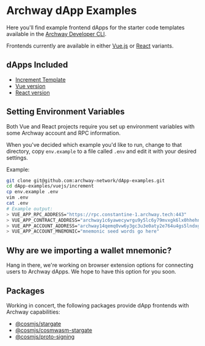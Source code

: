 # Archway dApp Examples

Here you'll find example frontend dApps for the starter code templates available in the [Archway Developer CLI](https://github.com/archway-network/archway-cli).

Frontends currently are available in either [Vue.js](https://vuejs.org/) or [React](https://reactjs.org/) variants.

## dApps Included

- [Increment Template](https://github.com/archway-network/archway-templates/tree/main/increment)
- [Vue version](https://github.com/archway-network/dApp-examples/tree/main/vuejs/increment)
- [React version](https://github.com/archway-network/dApp-examples/tree/main/react/increment)

## Setting Environment Variables

Both Vue and React projects require you set up environment variables with some Archway account and RPC information.

When you've decided which example you'd like to run, change to that directory, copy `env.example` to a file called `.env` and edit it with your desired settings.

Example:

```bash
git clone git@github.com:archway-network/dApp-examples.git
cd dApp-examples/vuejs/increment
cp env.example .env
vim .env
cat .env
# Example output:
> VUE_APP_RPC_ADDRESS="https://rpc.constantine-1.archway.tech:443"
> VUE_APP_CONTRACT_ADDRESS="archway1c6yawecywrgu9y5lc6y79mvxgk6lx0hhehn5kn"
> VUE_APP_ACCOUNT_ADDRESS="archway14qemq0vw6y3gc3u3e0aty2e764u4gs5lndxgyk"
> VUE_APP_ACCOUNT_MNEMONIC="mnemonic seed words go here"
```

## Why are we importing a wallet mnemonic?

Hang in there, we're working on browser extension options for connecting users to Archway dApps. We hope to have this option for you soon.

## Packages

Working in concert, the following packages provide dApp frontends with Archway capabilities:

- [@cosmjs/stargate](https://www.npmjs.com/package/@cosmjs/stargate)
- [@cosmjs/cosmwasm-stargate](https://www.npmjs.com/package/@cosmjs/cosmwasm-stargate)
- [@cosmjs/proto-signing](https://www.npmjs.com/package/@cosmjs/proto-signing)
